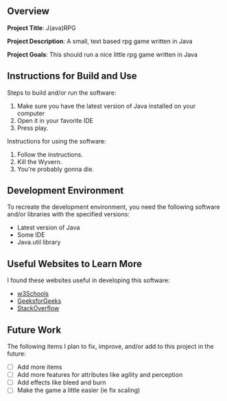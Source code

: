 ## Overview

**Project Title**: J(ava)RPG

**Project Description**: A small, text based rpg game written in Java

**Project Goals**: This should run a nice little rpg game written in Java

## Instructions for Build and Use

Steps to build and/or run the software:

1. Make sure you have the latest version of Java installed on your computer
2. Open it in your favorite IDE
3. Press play.

Instructions for using the software:

1. Follow the instructions.
2. Kill the Wyvern.
3. You're probably gonna die.

## Development Environment 

To recreate the development environment, you need the following software and/or libraries with the specified versions:

* Latest version of Java
* Some IDE
* Java.util library

## Useful Websites to Learn More

I found these websites useful in developing this software:

* [w3Schools](https://www.w3schools.com/java/)
* [GeeksforGeeks](https://www.geeksforgeeks.org/java/?_hsmi=176220481)
* [StackOverflow](https://stackoverflow.com/)

## Future Work

The following items I plan to fix, improve, and/or add to this project in the future:

* [ ] Add more items
* [ ] Add more features for attributes like agility and perception
* [ ] Add effects like bleed and burn
* [ ] Make the game a little easier (ie fix scaling)
